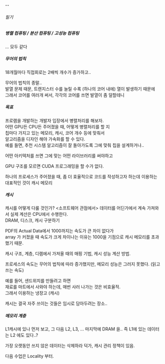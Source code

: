 --
###### 필기
##### 병렬 컴퓨팅 / 분산 컴퓨팅 / 고성능 컴퓨팅 
... 모두 같다

##### 무어의 법칙
18개월마다 직접회로는 2배씩 개수가 증가하고..

무어의 법칙의 종말..   
발열 문제 때문, 트랜지스터 수를 늘릴 수록 (하나의 코어 내에) 열이 발생하기 때문에  
그래서 코어를 여러개 써서, 각각의 코어를 쓰면 발열이 좀 덜할테니

##### 목표
프로램을 개발하는 개발자 입장에서 병렬처리를 해보자.  
어떤 GPU든 CPU든 주어졌을 때, 어떻게 병렬처리를 할 지  
칩마다 가지고 있는 메모리, 캐시, 코어 개수 등에 맞춰서  
알고리즘을 디자인 해야 가속화를 할 수 있다.  
예를 들면, 추천 시스템 알고리즘이 잘 돌아가도록 그에 맞춰 칩을 설계하거나..  

어떤 아키텍처를 쓰면 그에 맞는 어떤 라이브러리를 써야하고  

GPU 구조를 모르면 CUDA 프로그래밍을 할 수가 없다.

하나의 프로세스가 주어졌을 때, 좀 더 효율적으로 코드를 작성하고자 하는데 이용하는  
대표적인 것이 캐시 메모리  

##### 캐시

캐시를 어떻게 다룰 것인가? <소프트웨어 관점에서>
데이터를 어딘가에서 계속 가져와서 실제 계산은 CPU에서 수행한다.  
DRAM, 디스크, 캐시 구분하기  

PDF의 Actual Data에서 1000까지는 속도가 큰 차이 없다가  
array 가 커졌을 때 속도가 크게 차이나는 이유는 1000을 기점으로 캐시 메모리를 초과했기 때문.  

캐시 구조, 계층, 디램에서 가져올 때의 매핑 기법, 캐시 성능 계산 방법.  

프로세스의 속도는 무어의 법칙에 따라 증가했지만, 메모리 성능은 그러지 못했다.
(읽고 쓰는 속도)  

예를 들어, 샌드위치를 만들려고 하면  
재료를 마트에서 사와야 하는데, 매번 사러 나가는 것은 비효율적.  
그래서 이용하는 냉장고 (캐시)  

캐시는 결국 자주 쓰이는 것들은 임시로 담아두려는 장소..  

##### 메모리 계층

L1캐시에 있나 먼저 보고, 그 다음 L2, L3, ... 마지막에 DRAM 을..
즉 L1에 있는 데이터는 L2 에도 있다..?

가장 오랫동안 쓰지 않은 데이터는 삭제하라 덕가, 캐시 관리 정책이 있음.

다음 수업은 Locality 부터.